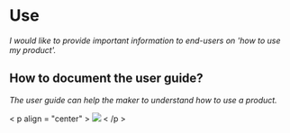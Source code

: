 # **Use**

*I would like to provide important information to end-users on 'how to use my product'.*

## **How to document the user guide?**

*The user guide can help the maker to understand how to use a product.* 

< p align = "center" >
<img src = https://user-images.githubusercontent.com/109949167/185578033-d01a37bb-1231-43fc-a3c4-98cdca7a4f06.png >
< /p >

